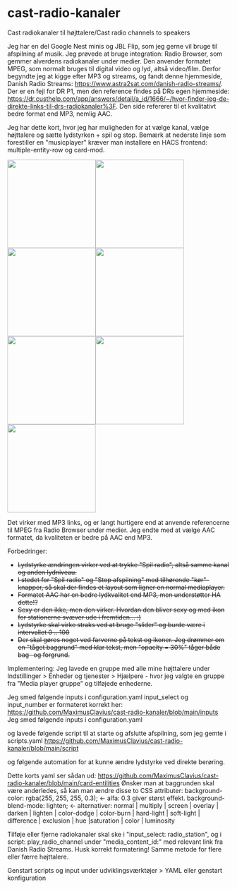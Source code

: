 # cast-radio-kanaler
Cast radiokanaler til højttalere/Cast radio channels to speakers

Jeg har en del Google Nest minis og JBL Flip, som jeg gerne vil bruge til afspilning af musik.
Jeg prøvede at bruge integration: Radio Browser, som gemmer alverdens radiokanaler under medier. 
Den anvender formatet MPEG, som normalt bruges til digital video og lyd, altså video/film.
Derfor begyndte jeg at kigge efter MP3 og streams, og fandt denne hjemmeside, Danish Radio Streams: https://www.astra2sat.com/danish-radio-streams/. 
Der er en fejl for DR P1, men den reference findes på DRs egen hjemmeside: https://dr.custhelp.com/app/answers/detail/a_id/1666/~/hvor-finder-jeg-de-direkte-links-til-drs-radiokanaler%3F. Den side refererer til et kvalitativt bedre format end MP3, nemlig AAC.

Jeg har dette kort, hvor jeg har muligheden for at vælge kanal, vælge højttalere og sætte lydstyrken + spil og stop. Bemærk at nederste linje som forestiller en "musicplayer" kræver man installere en HACS frontend: multiple-entity-row og card-mod.

<img src="https://user-images.githubusercontent.com/103023823/210971298-c5cc1ff0-f076-4392-ae7e-8813df0d3f55.png" width="200" height="200"><img src="https://user-images.githubusercontent.com/103023823/210972145-5c3402a2-ef5c-4eec-aa70-6a257fd420cf.png" width="200" height="200"><img src="https://user-images.githubusercontent.com/103023823/210972232-73a97786-0600-41b0-afa5-3e36ee3fc8d7.png" width="200" height="200"><img src="https://user-images.githubusercontent.com/103023823/210968251-46572a87-5ce8-4a8d-8936-0e941711ac6b.png" width="200" height="200"><img src="https://user-images.githubusercontent.com/103023823/210972372-612b0e9f-aed3-4ed5-a66a-ee1b2351e5b5.png" width="200" height="200"><img src="https://user-images.githubusercontent.com/103023823/210971717-2767165a-d77e-44b6-950c-92f71744364e.png" width="200" height="200"><img src="https://user-images.githubusercontent.com/103023823/210971791-0254de52-9b83-4b05-a777-d4ddeecf4359.png" width="200" height="200">

Det virker med MP3 links, og er langt hurtigere end at anvende referencerne til MPEG fra Radio Browser under medier. Jeg endte med at vælge AAC formatet, da kvaliteten er bedre på AAC end MP3.

Forbedringer:
- <del>Lydstyrke ændringen virker ved at trykke "Spil radio", altså samme kanal og anden lydniveau.</del>
- <del>I stedet for "Spil radio" og "Stop afspilning" med tilhørende "kør"-knapper, så skal der findes et layout som ligner en normal mediaplayer.</del>
- <del>Formatet AAC har en bedre lydkvalitet end MP3, men understøtter HA dette!?</del>
- <del>Sexy er den ikke, men den virker. Hvordan den bliver sexy og med ikon for stationerne svæver ude i fremtiden... :)</del>
- <del>Lydstyrke skal virke straks ved at bruge "slider" og burde være i intervallet 0 .. 100</del>
- <del>Der skal gøres noget ved farverne på tekst og ikoner. Jeg drømmer om en "tåget baggrund" med klar tekst, men "opacity = 30%" tåger både bag- og forgrund.</del>

Implementering:
Jeg lavede en gruppe med alle mine højttalere under Indstillinger > Enheder og tjenester > Hjælpere - hvor jeg valgte en gruppe fra "Media player gruppe" og tilføjede enhederne.

Jeg smed følgende inputs i configuration.yaml
input_select og input_number er formateret korrekt her: https://github.com/MaximusClavius/cast-radio-kanaler/blob/main/inputs
Jeg smed følgende inputs i configuration.yaml

og lavede følgende script til at starte og afslutte afspilning, som jeg gemte i scripts.yaml
https://github.com/MaximusClavius/cast-radio-kanaler/blob/main/script

og følgende automation for at kunne ændre lydstyrke ved direkte berøring.

Dette korts yaml ser sådan ud: https://github.com/MaximusClavius/cast-radio-kanaler/blob/main/card-entilities
Ønsker man at baggrunden skal være anderledes, så kan man ændre disse to CSS attributer:
background-color: rgba(255, 255, 255, 0.3); <- alfa: 0.3 giver størst effekt.
background-blend-mode: lighten; <- alternativer: normal | multiply | screen | overlay | darken | lighten | color-dodge | color-burn | hard-light | soft-light | difference | exclusion | hue |saturation | color | luminosity

Tilføje eller fjerne radiokanaler skal ske i "input_select: radio_station", og i script: play_radio_channel under "media_content_id:" med relevant link fra Danish Radio Streams. Husk korrekt formatering!
Samme metode for flere eller færre højttalere.

Genstart scripts og input under udviklingsværktøjer > YAML eller genstart konfiguration
